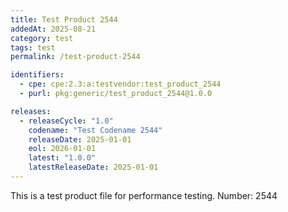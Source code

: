 ```yaml
---
title: Test Product 2544
addedAt: 2025-08-21
category: test
tags: test
permalink: /test-product-2544

identifiers:
  - cpe: cpe:2.3:a:testvendor:test_product_2544
  - purl: pkg:generic/test_product_2544@1.0.0

releases:
  - releaseCycle: "1.0"
    codename: "Test Codename 2544"
    releaseDate: 2025-01-01
    eol: 2026-01-01
    latest: "1.0.0"
    latestReleaseDate: 2025-01-01
---
```


This is a test product file for performance testing. Number: 2544
